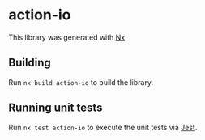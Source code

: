 # action-io

This library was generated with [Nx](https://nx.dev).

## Building

Run `nx build action-io` to build the library.

## Running unit tests

Run `nx test action-io` to execute the unit tests via [Jest](https://jestjs.io).

